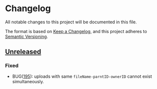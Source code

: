 # Changelog

All notable changes to this project will be documented in this file.

The format is based on [Keep a Changelog](https://keepachangelog.com/en/1.0.0/),
and this project adheres to [Semantic Versioning](https://semver.org/spec/v2.0.0.html).

## [Unreleased]

### Fixed

- BUG([195](https://github.com/meateam/file-service/issues/195)): uploads with same `fileName-parntID-ownerID` cannot exist simultaneously. 

[unreleased]: https://github.com/meateam/file-service/compare/v1.3...develop
